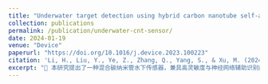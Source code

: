 ```yaml
---
title: "Underwater target detection using hybrid carbon nanotube self-adhesive sensors"
collection: publications
permalink: /publication/underwater-cnt-sensor/
date: 2024-01-19
venue: "Device"
paperurl: "https://doi.org/10.1016/j.device.2023.100223"
citation: 'Li, H., Liu, Y., Ye, Z., Zhang, Q., Yang, S., & Xu, M. (2024). "Underwater target detection using hybrid carbon nanotube self-adhesive sensors." *Device*, 2, 100223.'
excerpt: "🌊 本研究提出了一种混合碳纳米管水下传感器，兼具高灵敏度与神经网络辅助识别能力。📄 [PDF 下载 / Download PDF](/files/Underwater%20target%20detection%20using%20hybrid%20carbon%20nanotube%20self-adhesive%20sensors.pdf)"
---
```

